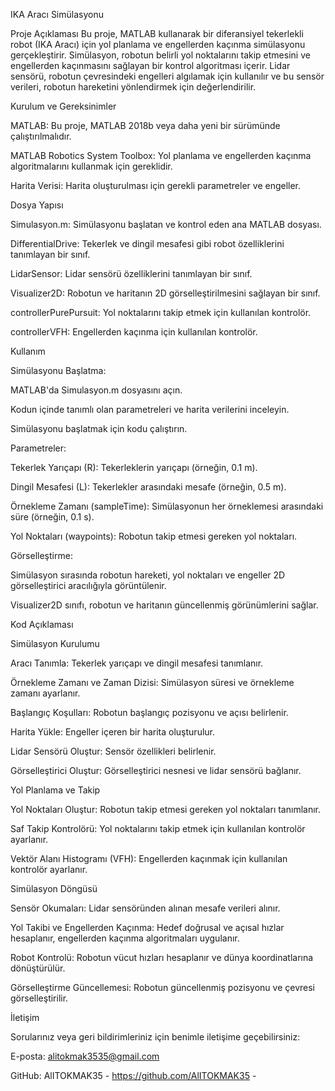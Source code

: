 IKA Aracı Simülasyonu

Proje Açıklaması
Bu proje, MATLAB kullanarak bir diferansiyel tekerlekli robot (IKA Aracı) için yol planlama ve engellerden kaçınma simülasyonu gerçekleştirir. Simülasyon, robotun belirli yol noktalarını takip etmesini ve engellerden kaçınmasını sağlayan bir kontrol algoritması içerir. Lidar sensörü, robotun çevresindeki engelleri algılamak için kullanılır ve bu sensör verileri, robotun hareketini yönlendirmek için değerlendirilir.

Kurulum ve Gereksinimler

MATLAB: Bu proje, MATLAB 2018b veya daha yeni bir sürümünde çalıştırılmalıdır.

MATLAB Robotics System Toolbox: Yol planlama ve engellerden kaçınma algoritmalarını kullanmak için gereklidir.

Harita Verisi: Harita oluşturulması için gerekli parametreler ve engeller.

Dosya Yapısı

Simulasyon.m: Simülasyonu başlatan ve kontrol eden ana MATLAB dosyası.

DifferentialDrive: Tekerlek ve dingil mesafesi gibi robot özelliklerini tanımlayan bir sınıf.

LidarSensor: Lidar sensörü özelliklerini tanımlayan bir sınıf.

Visualizer2D: Robotun ve haritanın 2D görselleştirilmesini sağlayan bir sınıf.

controllerPurePursuit: Yol noktalarını takip etmek için kullanılan kontrolör.

controllerVFH: Engellerden kaçınma için kullanılan kontrolör.

Kullanım

Simülasyonu Başlatma:

MATLAB'da Simulasyon.m dosyasını açın.

Kodun içinde tanımlı olan parametreleri ve harita verilerini inceleyin.

Simülasyonu başlatmak için kodu çalıştırın.

Parametreler:

Tekerlek Yarıçapı (R): Tekerleklerin yarıçapı (örneğin, 0.1 m).

Dingil Mesafesi (L): Tekerlekler arasındaki mesafe (örneğin, 0.5 m).

Örnekleme Zamanı (sampleTime): Simülasyonun her örneklemesi arasındaki süre (örneğin, 0.1 s).

Yol Noktaları (waypoints): Robotun takip etmesi gereken yol noktaları.

Görselleştirme:

Simülasyon sırasında robotun hareketi, yol noktaları ve engeller 2D görselleştirici aracılığıyla görüntülenir.

Visualizer2D sınıfı, robotun ve haritanın güncellenmiş görünümlerini sağlar.

Kod Açıklaması

Simülasyon Kurulumu

Aracı Tanımla: Tekerlek yarıçapı ve dingil mesafesi tanımlanır.

Örnekleme Zamanı ve Zaman Dizisi: Simülasyon süresi ve örnekleme zamanı ayarlanır.

Başlangıç Koşulları: Robotun başlangıç pozisyonu ve açısı belirlenir.

Harita Yükle: Engeller içeren bir harita oluşturulur.

Lidar Sensörü Oluştur: Sensör özellikleri belirlenir.

Görselleştirici Oluştur: Görselleştirici nesnesi ve lidar sensörü bağlanır.

Yol Planlama ve Takip

Yol Noktaları Oluştur: Robotun takip etmesi gereken yol noktaları tanımlanır.

Saf Takip Kontrolörü: Yol noktalarını takip etmek için kullanılan kontrolör ayarlanır.

Vektör Alanı Histogramı (VFH): Engellerden kaçınmak için kullanılan kontrolör ayarlanır.

Simülasyon Döngüsü

Sensör Okumaları: Lidar sensöründen alınan mesafe verileri alınır.

Yol Takibi ve Engellerden Kaçınma: Hedef doğrusal ve açısal hızlar hesaplanır, engellerden kaçınma algoritmaları uygulanır.

Robot Kontrolü: Robotun vücut hızları hesaplanır ve dünya koordinatlarına dönüştürülür.

Görselleştirme Güncellemesi: Robotun güncellenmiş pozisyonu ve çevresi görselleştirilir.

İletişim

Sorularınız veya geri bildirimleriniz için benimle iletişime geçebilirsiniz:

E-posta: alitokmak3535@gmail.com

GitHub: AlITOKMAK35 - https://github.com/AlITOKMAK35 -
